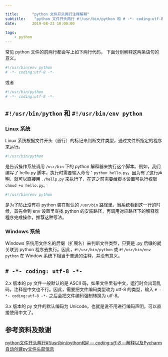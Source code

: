 ```yaml
---

title:      "python 文件开头两行注释解释"
subtitle:    "python 文件开头两行 #!/usr/bin/python 和 # -*- coding:utf-8 -*- 解释"
date:       2019-08-23 10:00:00

tags:
    - python
---
```




常见 python 文件的前两行都会写上如下两行代码， 下面分别解释这两条语句的意义。

```python
#!/usr/bin/env python
# -*- coding:utf-8 -*-
```

或者

```python
#!/usr/bin/python
# -*- coding:utf-8 -*-
```



## `#!/usr/bin/python` 和 `#!/usr/bin/env python`

### Linux 系统

Linux 系统根据文件开头（首行）的标记来判断文件类型，通过文件所指定的程序来运行。



```python
#!/usr/bin/python
```

是告诉操作系统调用 `/usr/bin` 下的 python 解释器来执行这个脚本。例如，我们编写了 hello.py 脚本，执行时需要输入命令：`python hello.py`。因为有了这行声明，就可以直接用 `./hellp.py` 来执行了，在这之前需要给脚本设置可执行权限 `chmod +x hello.py`。



```python
#!/usr/bin/env python
```

是为了防止没有将 python 装在默认的 `/usr/bin` 路径里。当系统看到这一行的时候，首先会到 env 设置里查找 python 的安装路径，再调用对应路径下的解释器程序完成操作，推荐这种写法。



### Windows 系统

Windows 系统用文件名的后缀（扩展名）来判断文件类型，只要是 .py 后缀的就关联到 python 程序去执行。因此，`#!/usr/bin/python` 或 `#!/usr/bin/env python` 在 Window 系统下相当于普通的注释，并没有意义。



## `# -*- coding: utf-8 -*-`

2.x 版本的 py 文件一般默认的是 ASCII 码，如果文件里有中文，运行时会出现乱码，注释是中文也不行。因此，需要把文件编码类型改为 utf-8 的类型，输入 `# -*- coding:utf-8 -*-` 之后会把文件编码强制转换为 utf-8。

3.x 版本的 py 文件的默认编码为 Unicode，也就是说不用进行编码声明，可以直接使用中文了。



## 参考资料及致谢

[python文件开头两行#!/usr/bin/python和# -*- coding:utf-8 -*-解释以及Pycharm自动创建py文件头部信息](https://blog.csdn.net/qq_36512295/article/details/89057856)

